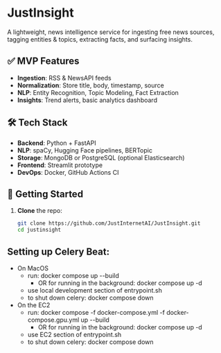 # JustInsight

A lightweight, news intelligence service for ingesting free news sources, tagging entities & topics, extracting facts, and surfacing insights.

## ✅ MVP Features
- **Ingestion**: RSS & NewsAPI feeds
- **Normalization**: Store title, body, timestamp, source
- **NLP**: Entity Recognition, Topic Modeling, Fact Extraction
- **Insights**: Trend alerts, basic analytics dashboard

## 🛠️ Tech Stack
- **Backend**: Python + FastAPI
- **NLP**: spaCy, Hugging Face pipelines, BERTopic
- **Storage**: MongoDB or PostgreSQL (optional Elasticsearch)
- **Frontend**: Streamlit prototype
- **DevOps**: Docker, GitHub Actions CI

## 🚀 Getting Started
1. **Clone** the repo:
   ```bash
   git clone https://github.com/JustInternetAI/JustInsight.git
   cd justinsight


## Setting up Celery Beat:
- On MacOS
   - run: docker compose up --build
      - OR for running in the background: docker compose up -d
   - use local development section of entrypoint.sh
   - to shut down celery: docker compose down
- On the EC2
   - run: docker compose -f docker-compose.yml -f docker-compose.gpu.yml up --build
      - OR for running in the background: docker compose up -d
   - use EC2 section of entrypoint.sh
   - to shut down celery: docker compose down